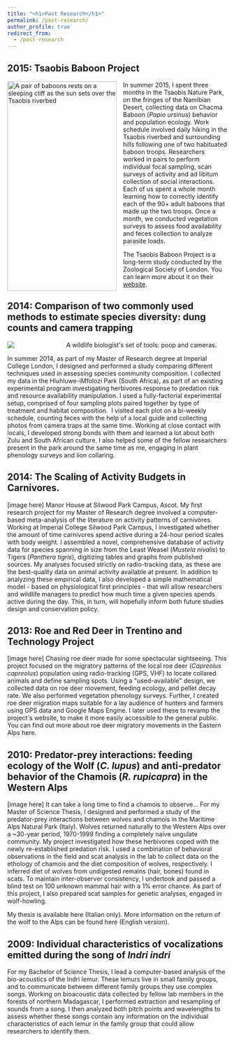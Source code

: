 ```yaml
---
title: "<h1>Past Research</h1>"
permalink: /past-research/
author_profile: true
redirect_from:
  - /past-research
---
```


## 2015: Tsaobis Baboon Project
<style>img {float: left;}</style>
<img src="../images/babs_tsaobis.png" alt="A pair of baboons rests on a sleeping cliff as the sun sets over the Tsaobis riverbed" style = "width:250px;height:480px;margin-right:15px">

In summer 2015, I spent three months in the Tsaobis Nature Park, on the fringes of the Namibian Desert, collecting data on Chacma Baboon (_Papio ursinus_) behavior and population ecology. Work schedule involved daily hiking in the Tsaobis riverbed and surrounding hills following one of two habituated baboon troops. Researchers worked in pairs to perform individual focal sampling, scan surveys of activity and ad libitum collection of social interactions. Each of us spent a whole month learning how to correctly identify each of the 90+ adult baboons that made up the two troops. Once a month, we conducted vegetation surveys to assess food availability and feces collection to analyze parasite loads.

The Tsaobis Baboon Project is a long-term study conducted by the Zoological Society of London. You can learn more about it on their [website](https://www.zsl.org/science/research/baboon).

## 2014: Comparison of two commonly used methods to estimate species diversity: dung counts and camera trapping

<img src="../images/bio_tools.png" style = "min-width:120px;max-width:160px;margin-right:15px">

A wildlife biologist's set of tools: poop and cameras.

In summer 2014, as part of my Master of Research degree at Imperial College London, I designed and performed a study comparing different techniques used in assessing species community composition. I collected my data in the Hluhluwe-iMfolozi Park (South Africa), as part of an existing experimental program investigating herbivores response to predation risk and resource availability manipulation. I used a fully-factorial experimental setup, comprised of four sampling plots paired together by type of treatment and habitat composition.  I visited each plot on a bi-weekly schedule, counting feces with the help of a local guide and collecting photos from camera traps at the same time. Working at close contact with locals, I developed strong bonds with them and learned a lot about both Zulu and South African culture. I also helped some of the fellow researchers present in the park around the same time as me, engaging in plant phenology surveys and lion collaring.

## 2014: The Scaling of Activity Budgets in Carnivores.

[image here] Manor House at Silwood Park Campus, Ascot.
My first research project for my Master of Research degree involved a computer-based meta-analysis of the literature on activity patterns of carnivores. Working at Imperial College Silwood Park Campus, I investigated whether the amount of time carnivores spend active during a 24-hour period scales with body weight. I assembled a novel, comprehensive database of activity data for species spanning in size from the Least Weasel (_Mustela nivalis_) to Tigers (_Panthera tigris_), digitizing tables and graphs from published sources. My analyses focused strictly on radio-tracking data, as these are the best-quality data on animal activity available at present. In addition to analyzing these empirical data, I also developed a simple mathematical model - based on physiological first principles - that will allow researchers and wildlife managers to predict how much time a given species spends active during the day. This, in turn, will hopefully inform both future studies design and conservation policy.

## 2013: Roe and Red Deer in Trentino and Technology Project


[image here]
Chasing roe deer made for some spectacular sightseeing.
This project focused on the migratory patterns of the local roe deer (_Capreolus capreolus_) population using radio-tracking (GPS, VHF) to locate collared animals and define sampling spots. Using a "used-available" design, we collected data on roe deer movement, feeding ecology, and pellet decay rate. We also performed vegetation phenology surveys. Further, I created roe deer migration maps suitable for a lay audience of hunters and farmers using GPS data and Google Maps Engine. I later used these to revamp the project's website, to make it more easily accessible to the general public.
You can find out more about roe deer migratory movements in the Eastern Alps here.

## 2010: Predator-prey interactions: feeding ecology of the Wolf (_C. lupus_) and anti-predator behavior of the Chamois (_R. rupicapra_) in the Western Alps

[image here]
It can take a long time to find a chamois to observe...
For my Master of Science Thesis, I designed and performed a study of the predator-prey interactions between wolves and chamois in the Maritime Alps Natural Park (Italy). Wolves returned naturally to the Western Alps over a ~30-year period, 1970-1999 finding a completely naïve ungulate community. My project investigated how these herbivores coped with the newly re-established predation risk. I used a combination of behavioral observations in the field and scat analysis in the lab to collect data on the ethology of chamois and the diet composition of wolves, respectively. I inferred diet of wolves from undigested remains (hair, bones) found in scats. To maintain inter-observer consistency, I undertook and passed a blind test on 100 unknown mammal hair with a 1% error chance. As part of this project, I also prepared scat samples for genetic analyses, engaged in wolf-howling.

My thesis is available here (Italian only). More information on the return of the wolf to the Alps can be found here (English version).

## 2009: Individual characteristics of vocalizations emitted during the song of _Indri indri_

For my Bachelor of Science Thesis, I lead a computer-based analysis of the bio-acoustics of the Indri lemur. These lemurs live in small family groups, and to communicate between different family groups they use complex songs. Working on bioacoustic data collected by fellow lab members in the forests of northern Madagascar, I performed extraction and resampling of sounds from a song. I then analyzed both pitch points and wavelengths to assess whether these songs contain any information on the individual characteristics of each lemur in the family group that could allow researchers to identify them.

